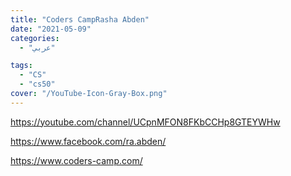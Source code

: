 ```yaml
---
title: "Coders CampRasha Abden"
date: "2021-05-09"
categories:
  - "عربي"

tags:
  - "CS"
  - "cs50"
cover: "/YouTube-Icon-Gray-Box.png"
---
```


https://youtube.com/channel/UCpnMFON8FKbCCHp8GTEYWHw

https://www.facebook.com/ra.abden/

https://www.coders-camp.com/
